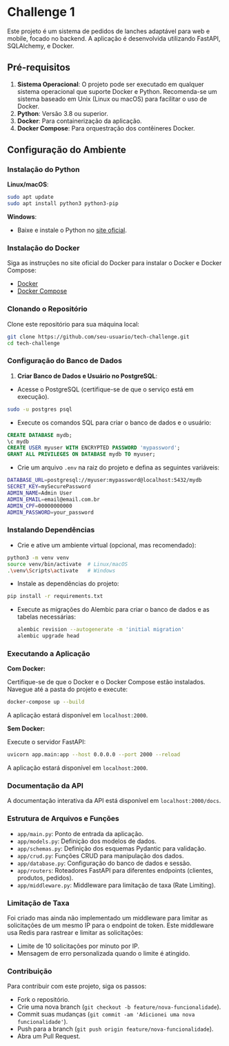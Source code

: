 # Challenge 1

Este projeto é um sistema de pedidos de lanches adaptável para web e mobile, focado no backend. A aplicação é desenvolvida utilizando FastAPI, SQLAlchemy, e Docker.

## Pré-requisitos

1. **Sistema Operacional**: O projeto pode ser executado em qualquer sistema operacional que suporte Docker e Python. Recomenda-se um sistema baseado em Unix (Linux ou macOS) para facilitar o uso de Docker.
2. **Python**: Versão 3.8 ou superior.
3. **Docker**: Para containerização da aplicação.
4. **Docker Compose**: Para orquestração dos contêineres Docker.

## Configuração do Ambiente

### Instalação do Python

**Linux/macOS**:

```sh
sudo apt update
sudo apt install python3 python3-pip
```

**Windows**:

- Baixe e instale o Python no [site oficial](https://www.python.org/downloads/).

### Instalação do Docker

Siga as instruções no site oficial do Docker para instalar o Docker e Docker Compose:

- [Docker](https://docs.docker.com/get-docker/)
- [Docker Compose](https://docs.docker.com/compose/install/)

### Clonando o Repositório

Clone este repositório para sua máquina local:

```sh
git clone https://github.com/seu-usuario/tech-challenge.git
cd tech-challenge
```

### Configuração do Banco de Dados

1. **Criar Banco de Dados e Usuário no PostgreSQL**:

- Acesse o PostgreSQL (certifique-se de que o serviço está em execução).

```sh
sudo -u postgres psql
```

- Execute os comandos SQL para criar o banco de dados e o usuário:

```sql
CREATE DATABASE mydb;
\c mydb
CREATE USER myuser WITH ENCRYPTED PASSWORD 'mypassword';
GRANT ALL PRIVILEGES ON DATABASE mydb TO myuser;
```

- Crie um arquivo `.env` na raiz do projeto e defina as seguintes variáveis:

```bash
DATABASE_URL=postgresql://myuser:mypassword@localhost:5432/mydb
SECRET_KEY=mySecurePassword
ADMIN_NAME=Admin User
ADMIN_EMAIL=email@email.com.br
ADMIN_CPF=00000000000
ADMIN_PASSWORD=your_password

```

### Instalando Dependências

- Crie e ative um ambiente virtual (opcional, mas recomendado):

```sh
python3 -m venv venv
source venv/bin/activate  # Linux/macOS
.\venv\Scripts\activate   # Windows
```

- Instale as dependências do projeto:

```sh
pip install -r requirements.txt
```

- Execute as migrações do Alembic para criar o banco de dados e as tabelas necessárias:

    ```sh
    alembic revision --autogenerate -m 'initial migration'
    alembic upgrade head
    ```

### Executando a Aplicação

**Com Docker:**

Certifique-se de que o Docker e o Docker Compose estão instalados.
Navegue até a pasta do projeto e execute:

```sh
docker-compose up --build
```

A aplicação estará disponível em `localhost:2000`.

**Sem Docker:**

Execute o servidor FastAPI:

```sh
uvicorn app.main:app --host 0.0.0.0 --port 2000 --reload
```

A aplicação estará disponível em `localhost:2000`.

### Documentação da API

A documentação interativa da API está disponível em `localhost:2000/docs`.

### Estrutura de Arquivos e Funções

- `app/main.py`: Ponto de entrada da aplicação.
- `app/models.py`: Definição dos modelos de dados.
- `app/schemas.py`: Definição dos esquemas Pydantic para validação.
- `app/crud.py`: Funções CRUD para manipulação dos dados.
- `app/database.py`: Configuração do banco de dados e sessão.
- `app/routers`: Roteadores FastAPI para diferentes endpoints (clientes, produtos, pedidos).
- `app/middleware.py`: Middleware para limitação de taxa (Rate Limiting).

### Limitação de Taxa

Foi criado mas ainda não implementado um middleware para limitar as solicitações de um mesmo IP para o endpoint de token. Este middleware usa Redis para rastrear e limitar as solicitações:

- Limite de 10 solicitações por minuto por IP.
- Mensagem de erro personalizada quando o limite é atingido.

### Contribuição

Para contribuir com este projeto, siga os passos:

- Fork o repositório.
- Crie uma nova branch (`git checkout -b feature/nova-funcionalidade`).
- Commit suas mudanças (`git commit -am 'Adicionei uma nova funcionalidade'`).
- Push para a branch (`git push origin feature/nova-funcionalidade`).
- Abra um Pull Request.
